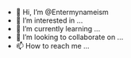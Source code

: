- 👋 Hi, I’m @Entermynameism
- 👀 I’m interested in ...
- 🌱 I’m currently learning ...
- 💞️ I’m looking to collaborate on ...
- 📫 How to reach me ...

<!---
Entermynameism/Entermynameism is a ✨ special ✨ repository because its `README.md` (this file) appears on your GitHub profile.
You can click the Preview link to take a look at your changes.
--->
